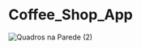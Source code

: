 # Coffee_Shop_App



![Quadros na Parede (2)](https://github.com/saviosoaresc/Coffee_Shop_App/assets/62923486/8d004228-2a25-4505-a2f5-99fbef237f1b)
